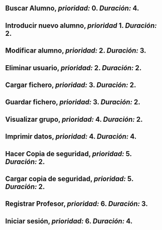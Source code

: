 ## **Buscar Alumno**, *prioridad:* 0. *Duración:* 4.
## **Introducir nuevo alumno**, *prioridad* 1. *Duración:* 2.
## **Modificar alumno**, *prioridad:* 2. *Duración:* 3.
## **Eliminar usuario**, *prioridad:* 2. *Duración:* 2.
## **Cargar fichero**, *prioridad:* 3. *Duración:* 2.
## **Guardar fichero**, *prioridad:* 3. *Duración:* 2.
## **Visualizar grupo**, *prioridad:* 4. *Duración:* 2.
## **Imprimir datos**, *prioridad:* 4. *Duración:* 4.
## **Hacer Copia de seguridad**, *prioridad:* 5. *Duración:* 2.
## **Cargar copia de seguridad**, *prioridad:* 5. *Duración:* 2.
## **Registrar Profesor**, *prioridad:* 6. *Duración:* 3.
## **Iniciar sesión**, *prioridad:* 6. *Duración:* 4.

